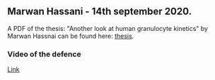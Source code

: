 ## Marwan Hassani - 14th september 2020. 

A PDF of the thesis: "Another look at human granulocyte kinetics" by Marwan Hassnai can be found here: [thesis](https://drive.google.com/file/d/1mmUsOXEVejN2__VAJ6VGkLMWDfzg6wug/view?usp=sharing). 

### Video of the defence

[Link](https://live.starleaf.com/ODQxMDg6NjU3Nzcy)


